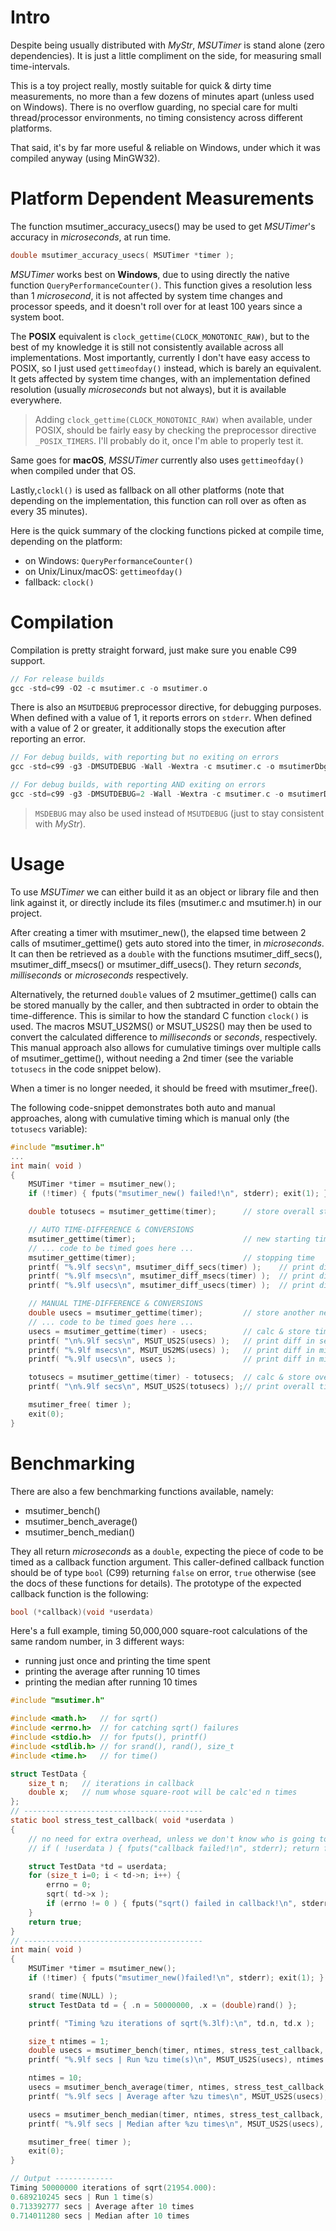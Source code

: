 Intro
=====

Despite being usually distributed with *MyStr*, *MSUTimer* is stand alone
(zero dependencies). It is just a little compliment on the side, for measuring
small time-intervals.

This is a toy project really, mostly suitable for quick & dirty time measurements,
no more than a few dozens of minutes apart (unless used on Windows). There is no
overflow guarding, no special care for multi thread/processor environments, no
timing consistency across different platforms.

That said, it's by far more useful & reliable on Windows, under which it was
compiled anyway (using MinGW32).

Platform Dependent Measurements
===============================

The function msutimer_accuracy_usecs() may be used to get *MSUTimer*'s accuracy
in *microseconds*, at run time.

~~~~c
double msutimer_accuracy_usecs( MSUTimer *timer );
~~~~

*MSUTimer* works best on **Windows**, due to using directly the native function
`QueryPerformanceCounter()`. This function gives a resolution less than 1
*microsecond*, it is not affected by system time changes and processor speeds,
and it doesn't roll over for at least 100 years since a system boot.

The **POSIX** equivalent is `clock_gettime(CLOCK_MONOTONIC_RAW)`, but to the best
of my knowledge it is still not consistently available across all implementations.
Most importantly, currently I don't have easy access to POSIX, so I just used
`gettimeofday()` instead, which is barely an equivalent. It gets affected by
system time changes, with an implementation defined resolution (usually
*microseconds* but not always), but it is available everywhere.

> Adding `clock_gettime(CLOCK_MONOTONIC_RAW)` when available, under POSIX, should
> be fairly easy by checking the preprocessor directive `_POSIX_TIMERS`. I'll
> probably do it, once I'm able to properly test it.

Same goes for **macOS**, *MSSUTimer* currently also uses `gettimeofday()` when
compiled under that OS.

Lastly,`clockl()` is used as fallback on all other platforms (note that depending
on the implementation, this function can roll over as often as every 35 minutes).

Here is the quick summary of the clocking functions picked at compile time,
depending on the platform:
- on Windows: `QueryPerformanceCounter()`
- on Unix/Linux/macOS: `gettimeofday()`
- fallback: `clock()`

Compilation
===========

Compilation is pretty straight forward, just make sure you enable C99 support.

~~~~c
// For release builds
gcc -std=c99 -O2 -c msutimer.c -o msutimer.o
~~~~

There is also an `MSUTDEBUG` preprocessor directive, for debugging purposes.
When defined with a value of 1, it reports errors on `stderr`. When defined with
a value of 2 or greater, it additionally stops the execution after reporting an
error.

~~~~c
// For debug builds, with reporting but no exiting on errors
gcc -std=c99 -g3 -DMSUTDEBUG -Wall -Wextra -c msutimer.c -o msutimerDbg.o

// For debug builds, with reporting AND exiting on errors
gcc -std=c99 -g3 -DMSUTDEBUG=2 -Wall -Wextra -c msutimer.c -o msutimerDbgX.o
~~~~

> `MSDEBUG` may also be used instead of `MSUTDEBUG` (just to stay consistent with
> *MyStr*).

Usage
=====

To use *MSUTimer* we can either build it as an object or library file and then
link against it, or directly include its files (msutimer.c and msutimer.h) in
our project.

After creating a timer with msutimer_new(), the elapsed time between 2 calls
of msutimer_gettime() gets auto stored into the timer, in *microseconds*. It
can then be retrieved as a `double` with the functions msutimer_diff_secs(),
msutimer_diff_msecs() or msutimer_diff_usecs(). They return *seconds*,
*milliseconds* or *microseconds* respectively.

Alternatively, the returned `double` values of 2 msutimer_gettime() calls can
be stored manually by the caller, and then subtracted in order to obtain the
time-difference.
This is similar to how the standard C function `clock()` is used. The macros
MSUT_US2MS() or MSUT_US2S() may then be used to convert the calculated
difference to *milliseconds* or *seconds*, respectively. This manual approach
also allows for cumulative timings over multiple calls of msutimer_gettime(),
without needing a 2nd timer (see the variable `totusecs` in the code snippet
below).  

When a timer is no longer needed, it should be freed with msutimer_free().

The following code-snippet demonstrates both auto and manual approaches,
along with cumulative timing which is manual only (the `totusecs` variable):

~~~~c
#include "msutimer.h"
...
int main( void )
{
	MSUTimer *timer = msutimer_new();
	if (!timer) { fputs("msutimer_new() failed!\n", stderr); exit(1); }

	double totusecs = msutimer_gettime(timer);		// store overall starting time

	// AUTO TIME-DIFFERENCE & CONVERSIONS
	msutimer_gettime(timer);						// new starting time
	// ... code to be timed goes here ...
	msutimer_gettime(timer);						// stopping time
	printf( "%.9lf secs\n", msutimer_diff_secs(timer) );	// print diff in secs
	printf( "%.9lf msecs\n", msutimer_diff_msecs(timer) );	// print diff in millisecs
	printf( "%.9lf usecs\n", msutimer_diff_usecs(timer) );	// print diff in microsecs

	// MANUAL TIME-DIFFERENCE & CONVERSIONS
	double usecs = msutimer_gettime(timer);			// store another new starting time
	// ... code to be timed goes here ...
	usecs = msutimer_gettime(timer) - usecs;		// calc & store time diff
	printf( "\n%.9lf secs\n", MSUT_US2S(usecs) );	// print diff in secs
	printf( "%.9lf msecs\n", MSUT_US2MS(usecs) );	// print diff in millisecs
	printf( "%.9lf usecs\n", usecs );				// print diff in microsecs

	totusecs = msutimer_gettime(timer) - totusecs;	// calc & store overall time diff
	printf( "\n%.9lf secs\n", MSUT_US2S(totusecs) );// print overall time diff in secs

	msutimer_free( timer );
	exit(0);
}
~~~~

Benchmarking
============

There are also a few benchmarking functions available, namely:
- msutimer_bench()
- msutimer_bench_average()
- msutimer_bench_median()

They all return *microseconds* as a `double`, expecting the piece of code to
be timed as a callback function argument. This caller-defined callback function
should be of type `bool` (C99) returning `false` on error, `true` otherwise
(see the docs of these functions for details). The prototype of the expected
callback function is the following:

~~~~c
bool (*callback)(void *userdata)
~~~~

Here's a full example, timing 50,000,000 square-root calculations of the same
random number, in 3 different ways:
- running just once and printing the time spent
- printing the average after running 10 times
- printing the median after running 10 times

~~~~c
#include "msutimer.h"

#include <math.h>	// for sqrt()
#include <errno.h>	// for catching sqrt() failures
#include <stdio.h>	// for fputs(), printf()
#include <stdlib.h>	// for srand(), rand(), size_t
#include <time.h>	// for time()

struct TestData {
	size_t n;	// iterations in callback
	double x;	// num whose square-root will be calc'ed n times
};
// ----------------------------------------
static bool stress_test_callback( void *userdata )
{
	// no need for extra overhead, unless we don't know who is going to use this func
	// if ( !userdata ) { fputs("callback failed!\n", stderr); return false; }

	struct TestData *td = userdata;
	for (size_t i=0; i < td->n; i++) {
		errno = 0;
		sqrt( td->x );
		if (errno != 0 ) { fputs("sqrt() failed in callback!\n", stderr); return false; }
	}
	return true;
}
// ----------------------------------------
int main( void )
{
	MSUTimer *timer = msutimer_new();
	if (!timer) { fputs("msutimer_new()failed!\n", stderr); exit(1); }

	srand( time(NULL) );
	struct TestData td = { .n = 50000000, .x = (double)rand() };

	printf( "Timing %zu iterations of sqrt(%.3lf):\n", td.n, td.x );

	size_t ntimes = 1;
	double usecs = msutimer_bench(timer, ntimes, stress_test_callback, &td, NULL);
	printf( "%.9lf secs | Run %zu time(s)\n", MSUT_US2S(usecs), ntimes );

	ntimes = 10;
	usecs = msutimer_bench_average(timer, ntimes, stress_test_callback, &td, NULL);
	printf( "%.9lf secs | Average after %zu times\n", MSUT_US2S(usecs), ntimes );

	usecs = msutimer_bench_median(timer, ntimes, stress_test_callback, &td, NULL);
	printf( "%.9lf secs | Median after %zu times\n", MSUT_US2S(usecs), ntimes );

	msutimer_free( timer );
	exit(0);
}
~~~~
~~~~c
// Output -------------
Timing 50000000 iterations of sqrt(21954.000):
0.689210245 secs | Run 1 time(s)
0.713392777 secs | Average after 10 times
0.714011280 secs | Median after 10 times
~~~~

